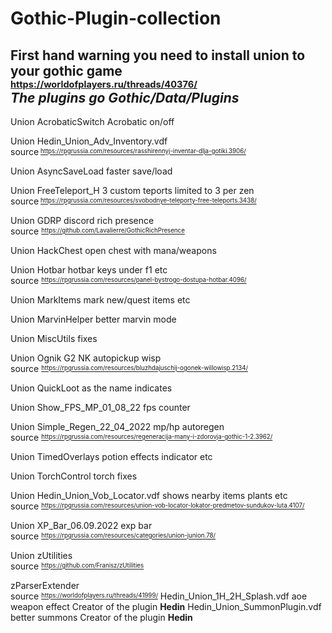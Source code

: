 # Gothic-Plugin-collection
## First hand warning you need to install union to your gothic game </br> <sup><sub>https://worldofplayers.ru/threads/40376/</sub></sup></br><i>The plugins go Gothic/Data/Plugins</i>
Union AcrobaticSwitch Acrobatic on/off

Union Hedin_Union_Adv_Inventory.vdf
</br>  source<sup><sub> https://rpgrussia.com/resources/rasshirennyj-inventar-dlja-gotiki.3906/</sub></sup>
  
Union AsyncSaveLoad faster save/load

Union FreeTeleport_H 3 custom teports limited to 3 per zen
 </br> source<sup><sub> https://rpgrussia.com/resources/svobodnye-teleporty-free-teleports.3438/</sub></sup>
  
Union GDRP discord rich presence</br>
  source <sup><sub>https://github.com/Lavalierre/GothicRichPresence</sub></sup>
  
Union HackChest open chest with mana/weapons

Union Hotbar hotbar keys under f1 etc</br>
  source <sup><sub>https://rpgrussia.com/resources/panel-bystrogo-dostupa-hotbar.4096/</sub></sup>
  
Union MarkItems mark new/quest items etc

Union MarvinHelper better marvin mode

Union MiscUtils fixes

Union Ognik G2 NK autopickup wisp </br>
  source <sup><sub>https://rpgrussia.com/resources/bluzhdajuschij-ogonek-willowisp.2134/</sub></sup>
  
Union QuickLoot as the name indicates

Union Show_FPS_MP_01_08_22 fps counter

Union Simple_Regen_22_04_2022 mp/hp autoregen</br>
  source <sup><sub>https://rpgrussia.com/resources/regeneracija-many-i-zdorovja-gothic-1-2.3962/</sub></sup>
  
Union TimedOverlays potion effects indicator etc

Union TorchControl torch fixes

Union Hedin_Union_Vob_Locator.vdf shows nearby items plants etc</br>
  source <sup><sub>https://rpgrussia.com/resources/union-vob-locator-lokator-predmetov-sundukov-luta.4107/</sub></sup>
  
Union XP_Bar_06.09.2022 exp bar</br>
  source <sup><sub>https://rpgrussia.com/resources/categories/union-junion.78/</sub></sup>
  
Union zUtilities</br>
  source <sup><sub>https://github.com/Franisz/zUtilities</sub></sup>
  
zParserExtender</br>
  source <sup><sub>https://worldofplayers.ru/threads/41999/</sub></sup>
Hedin_Union_1H_2H_Splash.vdf aoe weapon effect 
  Creator of the plugin <b>Hedin</b>
Hedin_Union_SummonPlugin.vdf better summons 
  Creator of the plugin <b>Hedin</b>
  
